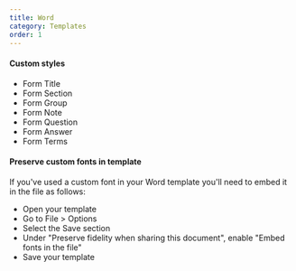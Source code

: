 ```yaml
---
title: Word
category: Templates
order: 1
---
```


#### Custom styles

* Form Title
* Form Section
* Form Group
* Form Note
* Form Question
* Form Answer
* Form Terms


#### Preserve custom fonts in template

If you've used a custom font in your Word template you'll need to embed it in the file as follows:

* Open your template
* Go to File > Options
* Select the Save section
* Under "Preserve fidelity when sharing this document", enable "Embed fonts in the file"
* Save your template